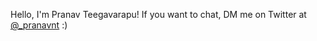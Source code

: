 Hello, I'm Pranav Teegavarapu! If you want to chat, DM me on Twitter at [@_pranavnt](https://twitter.com/_pranavnt) :)
